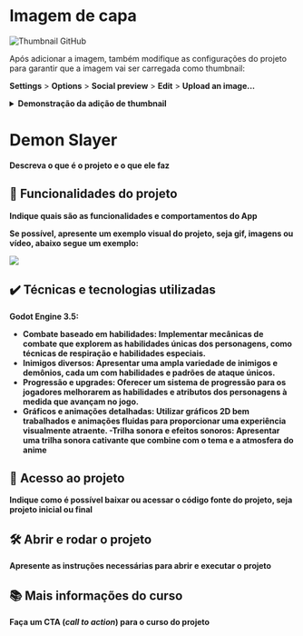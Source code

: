# Imagem de capa

![Thumbnail GitHub](https://w0.peakpx.com/wallpaper/122/588/HD-wallpaper-kimetsu-no-yaiba-demon-slayer-inosuke-nezuko-tanjiro-zenitsu.jpg)





Após adicionar a imagem, também modifique as configurações do projeto para garantir que a imagem vai ser carregada como thumbnail:

**Settings** > **Options** > **Social preview** > **Edit** > **Upload an image...**

<details>
  <summary><b>Demonstração da adição de thumbnail<b/></summary>
    
![adicionando-imagem-preview](https://media.tenor.com/rxixrroDGz0AAAAC/demon-slayer-ne-zuko.gif)
    
</details>
  
# Demon Slayer

Descreva o que é o projeto e o que ele faz

## 🔨 Funcionalidades do projeto

Indique quais são as funcionalidades e comportamentos do App

Se possível, apresente um exemplo visual do projeto, seja gif, imagens ou vídeo, abaixo segue um exemplo:

![](https://github.com/alura-cursos/android-com-kotlin-personalizando-ui/raw/master/img/amostra.gif)

## ✔️ Técnicas e tecnologias utilizadas

**Godot Engine 3.5**:

- Combate baseado em habilidades: Implementar mecânicas de combate que explorem as habilidades únicas dos personagens, como técnicas de respiração e habilidades especiais.
- Inimigos diversos: Apresentar uma ampla variedade de inimigos e demônios, cada um com habilidades e padrões de ataque únicos.
- Progressão e upgrades: Oferecer um sistema de progressão para os jogadores melhorarem as habilidades e atributos dos personagens à medida que avançam no jogo.
- Gráficos e animações detalhadas: Utilizar gráficos 2D bem trabalhados e animações fluidas para proporcionar uma experiência visualmente atraente.
 -Trilha sonora e efeitos sonoros: Apresentar uma trilha sonora cativante que combine com o tema e a atmosfera do anime

## 📁 Acesso ao projeto

**Indique como é possível baixar ou acessar o código fonte do projeto, seja projeto inicial ou final**

## 🛠️ Abrir e rodar o projeto

**Apresente as instruções necessárias para abrir e executar o projeto**

## 📚 Mais informações do curso

**Faça um CTA (_call to action_) para o curso do projeto**

